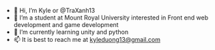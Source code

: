 - 👋 Hi, I’m Kyle or @TraXanh13
- 👀 I’m a student at Mount Royal University interested in Front end web development and game development
- 🌱 I’m currently learning unity and python
- 📫 It is best to reach me at kyleduong13@gmail.com

<!---
TraXanh13/TraXanh13 is a ✨ special ✨ repository because its `README.md` (this file) appears on your GitHub profile.
You can click the Preview link to take a look at your changes.
--->
